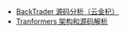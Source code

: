 +   [BackTrader 源码分析（云金杞）](docs/backtrader-yunjinqi/README.md)
+   [Tranformers 架构和源码解析](docs/transformers/README.md)
